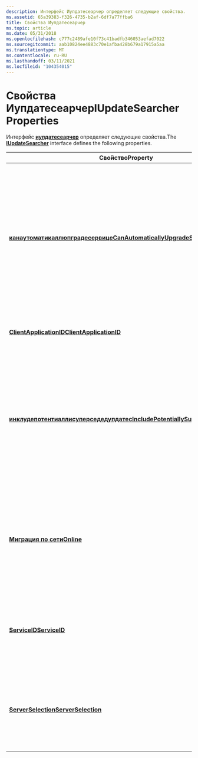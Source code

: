 ```yaml
---
description: Интерфейс Иупдатесеарчер определяет следующие свойства.
ms.assetid: 65a39383-f326-4735-b2af-6df7a77ffba6
title: Свойства Иупдатесеарчер
ms.topic: article
ms.date: 05/31/2018
ms.openlocfilehash: c777c2489afe10f73c41badfb346053aefad7022
ms.sourcegitcommit: aab10824ee4883c70e1afba428b679a17915a5aa
ms.translationtype: MT
ms.contentlocale: ru-RU
ms.lasthandoff: 03/11/2021
ms.locfileid: "104354015"
---
```

# <a name="iupdatesearcher-properties"></a><span data-ttu-id="8d61d-103">Свойства Иупдатесеарчер</span><span class="sxs-lookup"><span data-stu-id="8d61d-103">IUpdateSearcher Properties</span></span>

<span data-ttu-id="8d61d-104">Интерфейс [**иупдатесеарчер**](/windows/desktop/api/Wuapi/nn-wuapi-iupdatesearcher) определяет следующие свойства.</span><span class="sxs-lookup"><span data-stu-id="8d61d-104">The [**IUpdateSearcher**](/windows/desktop/api/Wuapi/nn-wuapi-iupdatesearcher) interface defines the following properties.</span></span>



| <span data-ttu-id="8d61d-105">Свойство</span><span class="sxs-lookup"><span data-stu-id="8d61d-105">Property</span></span>                                                                                           | <span data-ttu-id="8d61d-106">Описание</span><span class="sxs-lookup"><span data-stu-id="8d61d-106">Description</span></span>                                                                                                                                                                                                                                  |
|----------------------------------------------------------------------------------------------------|----------------------------------------------------------------------------------------------------------------------------------------------------------------------------------------------------------------------------------------------|
| [<span data-ttu-id="8d61d-107">**канаутоматикаллюпградесервице**</span><span class="sxs-lookup"><span data-stu-id="8d61d-107">**CanAutomaticallyUpgradeService**</span></span>](/windows/desktop/api/Wuapi/nf-wuapi-iupdatesearcher-get_canautomaticallyupgradeservice)            | <span data-ttu-id="8d61d-108">Возвращает и задает логическое значение, указывающее, приводит ли будущие вызовы методов [**бегинсеарч**](/windows/desktop/api/Wuapi/nf-wuapi-iupdatesearcher-beginsearch) и [**Search**](/windows/desktop/api/Wuapi/nf-wuapi-iupdatesearcher-search) к автоматическому обновлению до центр обновления Windows Agent (WUA).</span><span class="sxs-lookup"><span data-stu-id="8d61d-108">Gets and sets a Boolean value that indicates whether future calls to the [**BeginSearch**](/windows/desktop/api/Wuapi/nf-wuapi-iupdatesearcher-beginsearch) and [**Search**](/windows/desktop/api/Wuapi/nf-wuapi-iupdatesearcher-search) methods result in an automatic upgrade to Windows Update Agent (WUA).</span></span> |
| [<span data-ttu-id="8d61d-109">**ClientApplicationID**</span><span class="sxs-lookup"><span data-stu-id="8d61d-109">**ClientApplicationID**</span></span>](/windows/desktop/api/Wuapi/nf-wuapi-iupdatesearcher-get_clientapplicationid)                                  | <span data-ttu-id="8d61d-110">Определяет текущее клиентское приложение.</span><span class="sxs-lookup"><span data-stu-id="8d61d-110">Identifies the current client application.</span></span>                                                                                                                                                                                                   |
| [<span data-ttu-id="8d61d-111">**инклудепотентиаллисуперседедупдатес**</span><span class="sxs-lookup"><span data-stu-id="8d61d-111">**IncludePotentiallySupersededUpdates**</span></span>](/windows/desktop/api/Wuapi/nf-wuapi-iupdatesearcher-get_includepotentiallysupersededupdates) | <span data-ttu-id="8d61d-112">Возвращает и задает логическое значение, указывающее, содержат ли результаты поиска обновления, заменяемые другими обновлениями в результатах поиска.</span><span class="sxs-lookup"><span data-stu-id="8d61d-112">Gets and sets a Boolean value that indicates whether the search results include updates that are superseded by other updates in the search results.</span></span>                                                                                          |
| [<span data-ttu-id="8d61d-113">**Миграция по сети**</span><span class="sxs-lookup"><span data-stu-id="8d61d-113">**Online**</span></span>](/windows/desktop/api/Wuapi/nf-wuapi-iupdatesearcher-get_online)                                                            | <span data-ttu-id="8d61d-114">Возвращает и задает логическое значение, указывающее, переходит ли [**упдатесеарчер**](/windows/desktop/api/Wuapi/nn-wuapi-iupdatesearcher) в оперативный режим для поиска обновлений.</span><span class="sxs-lookup"><span data-stu-id="8d61d-114">Gets and sets a Boolean value that indicates whether the [**UpdateSearcher**](/windows/desktop/api/Wuapi/nn-wuapi-iupdatesearcher) goes online to search for updates.</span></span>                                                                                                        |
| [<span data-ttu-id="8d61d-115">**ServiceID**</span><span class="sxs-lookup"><span data-stu-id="8d61d-115">**ServiceID**</span></span>](/windows/desktop/api/Wuapi/nf-wuapi-iupdatesearcher-get_serviceid)                                                      | <span data-ttu-id="8d61d-116">Возвращает и задает сайт для поиска, если сайт для поиска не является Центр обновления Windows сайтом.</span><span class="sxs-lookup"><span data-stu-id="8d61d-116">Gets and sets a site to search when the site to search is not a Windows Update site.</span></span>                                                                                                                                                         |
| [<span data-ttu-id="8d61d-117">**ServerSelection**</span><span class="sxs-lookup"><span data-stu-id="8d61d-117">**ServerSelection**</span></span>](/windows/desktop/api/Wuapi/nf-wuapi-iupdatesearcher-get_serverselection)                                          | <span data-ttu-id="8d61d-118">Возвращает и задает значение [**ServerSelection**](/openspecs/windows_protocols/ms-uamg/07e2bfa4-6795-4189-b007-cc50b476181a) , указывающее сервер для поиска обновлений.</span><span class="sxs-lookup"><span data-stu-id="8d61d-118">Gets and sets a [**ServerSelection**](/openspecs/windows_protocols/ms-uamg/07e2bfa4-6795-4189-b007-cc50b476181a) value that indicates the server to search for updates.</span></span>                                                                                                                            |




 

 

 



